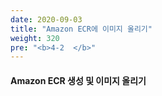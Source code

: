 ```yaml
---
date: 2020-09-03
title: "Amazon ECR에 이미지 올리기"
weight: 320
pre: "<b>4-2  </b>"
---
```


#### Amazon ECR 생성 및 이미지 올리기
